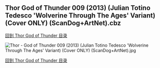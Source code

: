 ## Thor God of Thunder 009 (2013) (Julian Totino Tedesco 'Wolverine Through The Ages' Variant) (Cover ONLY) (ScanDog+ArtNet).cbz


[回到 Thor God of Thunder 目录](https://github.com/alicewish/markdown/blob/master/series/Thor-God-of-Thunder.md)


![Thor - God of Thunder 009 (2013) (Julian Totino Tedesco 'Wolverine Through The Ages' Variant) (Cover ONLY) (ScanDog+ArtNet).jpg](https://wx1.sinaimg.cn/large/6a9fdecaly1fr0ybjucywj21401phnmd.jpg)

[回到 Thor God of Thunder 目录](https://github.com/alicewish/markdown/blob/master/series/Thor-God-of-Thunder.md)

